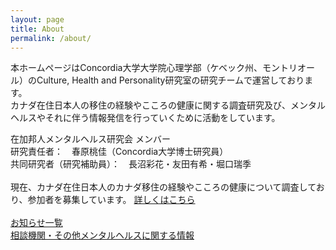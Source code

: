 ```yaml
---
layout: page
title: About
permalink: /about/
---
```


本ホームページはConcordia大学大学院心理学部（ケベック州、モントリオール）のCulture, Health and Personality研究室の研究チームで運営しております。
<br>
カナダ在住日本人の移住の経験やこころの健康に関する調査研究及び、メンタルヘルスやそれに伴う情報発信を行っていくために活動をしています。

在加邦人メンタルヘルス研究会 メンバー<br>
研究責任者：　春原桃佳（Concordia大学博士研究員）<br>
共同研究者（研究補助員）：　長沼彩花・友田有希・堀口瑞季<br>
<br>
現在、カナダ在住日本人のカナダ移住の経験やこころの健康について調査しており、参加者を募集しています。
 [詳しくはこちら](https://acculturationproject.github.io/misc/2024/02/19/deploy_this_page.html)<br>
<br>
[お知らせ一覧](https://github.com/jekyll/minima)<br>
[相談機関・その他メンタルヘルスに関する情報](https://github.com/jekyll/minima)<br>


[jekyll-organization]: https://github.com/jekyll
